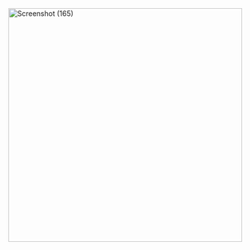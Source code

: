                   
<img width="468" alt="Screenshot (165)" src="https://user-images.githubusercontent.com/102890151/174466131-78647e19-4a9e-459b-861c-0ccd0c1e358e.png">




